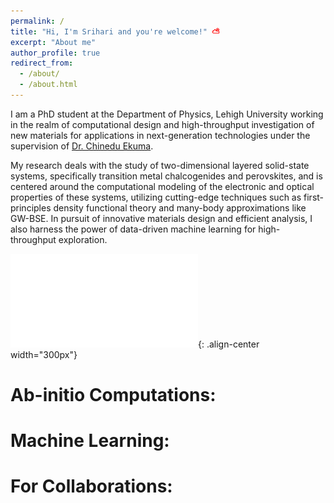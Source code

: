 ```yaml
---
permalink: /
title: "Hi, I'm Srihari and you're welcome!" ⛅
excerpt: "About me"
author_profile: true
redirect_from: 
  - /about/
  - /about.html
---
```


I am a PhD student at the Department of Physics, Lehigh University working in the realm of computational design and high-throughput investigation of new materials for applications in next-generation technologies under the supervision of [Dr. Chinedu Ekuma](https://cekumagroup.cas.lehigh.edu). 

My research deals with the study of two-dimensional layered solid-state systems, specifically transition metal chalcogenides and perovskites, and is centered around the computational modeling of the electronic and optical properties of these systems, utilizing cutting-edge techniques such as first-principles density functional theory and many-body approximations like GW-BSE. In pursuit of innovative materials design and efficient analysis, I also harness the power of data-driven machine learning for high-throughput exploration. 

![A nice poster encompassing some of my recent works](/images/POSTER_IFMD.pdf){: .align-center width="300px"}

# Ab-initio Computations:

# Machine Learning: 

# For Collaborations: 

